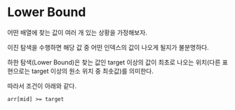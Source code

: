 # Lower Bound

어떤 배열에 찾는 값이 여러 개 있는 상황을 가정해보자.

이진 탐색을 수행하면 해당 값 중 어떤 인덱스의 값이 나오게 될지가 불분명하다.

하한 탐색(Lower Bound)은 찾는 값인 target 이상의 값이 최초로 나오는 위치(다른 표현으로는 target 이상의 원소 위치 중 최솟값)를 의미한다.

따라서 조건이 아래와 같다.


```
arr[mid] >= target
```
